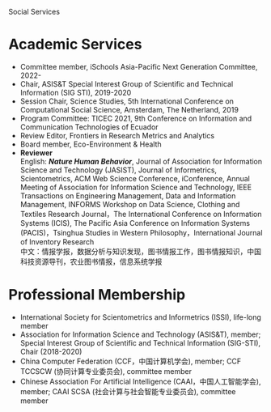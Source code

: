 Social Services
# Academic Services
* Committee member, iSchools Asia-Pacific Next Generation Committee, 2022-
* Chair, ASIS&T Special Interest Group of Scientific and Technical Information (SIG STI), 2019-2020
* Session Chair, Science Studies, 5th International Conference on Computational Social Science, Amsterdam, The Netherland, 2019  
* Program Committee: TICEC 2021, 9th Conference on Information and Communication Technologies of Ecuador  
* Review Editor, Frontiers in Research Metrics and Analytics
* Board member, Eco-Environment & Health
* __Reviewer__  
English: ***Nature Human Behavior***, Journal of Association for Information Science and Technology (JASIST), Journal of Informetrics, Scientometrics, ACM Web Science Conference,  iConference, Annual Meeting of Association for Information Science and Technology, IEEE Transactions on Engineering Management, Data and Information Management, INFORMS Workshop on Data Science, Clothing and Textiles Research Journal，The International Conference on Information Systems (ICIS), The Pacific Asia Conference on Information Systems (PACIS)，Tsinghua Studies in Western Philosophy，International Journal of Inventory Research  
中文：情报学报，数据分析与知识发现，图书情报工作，图书情报知识，中国科技资源导刊，农业图书情报，信息系统学报

# Professional Membership
* International Society for Scientometrics and Informetrics (ISSI), life-long member  
* Association for Information Science and Technology (ASIS&T), member; Special Interest Group of Scientific and Technical Information (SIG-STI), Chair (2018-2020)  
* China Computer Federation (CCF，中国计算机学会), member; CCF TCCSCW (协同计算专业委员会), committee member  
* Chinese Association For Artificial Intelligence (CAAI，中国人工智能学会), member; CAAI SCSA (社会计算与社会智能专业委员会), committee member

